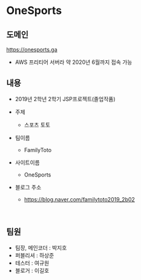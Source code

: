 # OneSports
## 도메인 
<https://onesports.ga>
* AWS 프리티어 서버라 약 2020년 6월까지 접속 가능

## 내용 
* 2019년 2학년 2학기 JSP프로젝트(졸업작품)
* 주제
  * 스포츠 토토

* 팀이름
  * FamilyToto

* 사이트이름
  * OneSports

* 블로그 주소
  * <https://blog.naver.com/familytoto2019_2b02>

<br>

## 팀원
* 팀장, 메인코더 : 박지호
* 퍼블리셔 : 하상준
* 테스터 : 여규원
* 블로거 : 이길호
